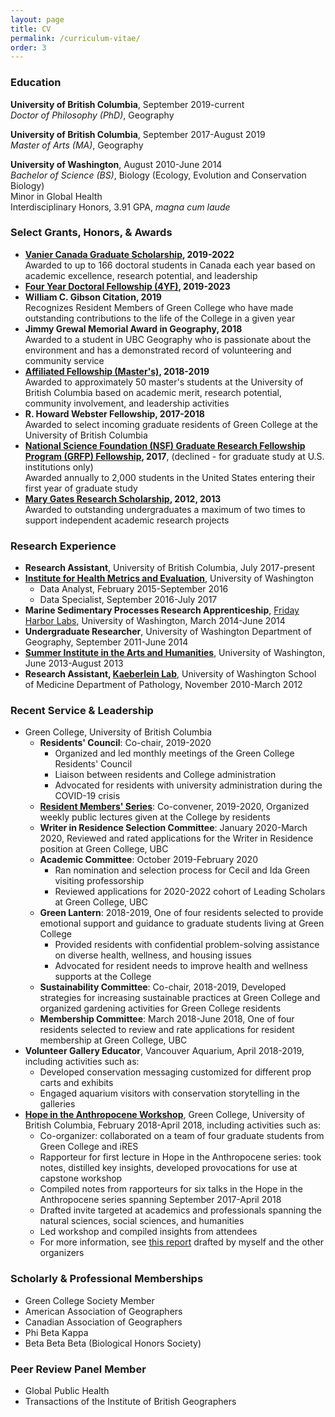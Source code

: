 ```yaml
---
layout: page
title: CV
permalink: /curriculum-vitae/
order: 3
---
```

 
### Education
**University of British Columbia**, September 2019-current  
*Doctor of Philosophy (PhD)*, Geography  

**University of British Columbia**, September 2017-August 2019  
*Master of Arts (MA)*, Geography  

**University of Washington**, August 2010-June 2014  
*Bachelor of Science (BS)*, Biology (Ecology, Evolution and Conservation Biology)  
Minor in Global Health  
Interdisciplinary Honors, 3.91 GPA, *magna cum laude*

### Select Grants, Honors, & Awards
* **[Vanier Canada Graduate Scholarship](http://vanier.gc.ca/en/home-accueil.html), 2019-2022**  
  Awarded to up to 166 doctoral students in Canada each year based on academic excellence, research potential, and leadership
* **[Four Year Doctoral Fellowship (4YF)](https://www.grad.ubc.ca/awards/four-year-doctoral-fellowship-4yf), 2019-2023**
* **William C. Gibson Citation, 2019**  
  Recognizes Resident Members of Green College who have made outstanding contributions to the life of the College in a given year
* **Jimmy Grewal Memorial Award in Geography, 2018**  
  Awarded to a student in UBC Geography who is passionate about the environment and has a demonstrated record of volunteering and community service
* **[Affiliated Fellowship (Master's)](https://www.grad.ubc.ca/awards/affiliated-fellowships-masters-program), 2018-2019**  
  Awarded to approximately 50 master's students at the University of British Columbia based on academic merit, research potential, community involvement, and leadership activities
* **R. Howard Webster Fellowship, 2017-2018**  
  Awarded to select incoming graduate residents of Green College at the University of British Columbia
* **[National Science Foundation (NSF) Graduate Research Fellowship Program (GRFP) Fellowship](https://www.nsfgrfp.org/), 2017**, (declined - for graduate study at U.S. institutions only)  
  Awarded annually to 2,000 students in the United States entering their first year of graduate study
* **[Mary Gates Research Scholarship](http://expd.uw.edu/mge/apply/research/), 2012, 2013**  
  Awarded to outstanding undergraduates a maximum of two times to support independent academic research projects

### Research Experience
* **Research Assistant**, University of British Columbia, July 2017-present
* [**Institute for Health Metrics and Evaluation**](http://www.healthdata.org), University of Washington
  * Data Analyst, February 2015-September 2016
  * Data Specialist, September 2016-July 2017
* **Marine Sedimentary Processes Research Apprenticeship**, [Friday Harbor Labs](https://fhl.uw.edu/), University of Washington, March 2014-June 2014
* **Undergraduate Researcher**, University of Washington Department of Geography, September 2011-June 2014
* [**Summer Institute in the Arts and Humanities**](https://www.washington.edu/undergradresearch/siah/), University of Washington, June 2013-August 2013
* **Research Assistant, [Kaeberlein Lab](https://kaeberleinlab.org/)**, University of Washington School of Medicine Department of Pathology, November 2010-March 2012

### Recent Service & Leadership
* Green College, University of British Columbia
  * **Residents' Council**: Co-chair, 2019-2020
    * Organized and led monthly meetings of the Green College Residents' Council
    * Liaison between residents and College administration
    * Advocated for residents with university administration during the COVID-19 crisis
  * [**Resident Members' Series**](https://greencollege.ubc.ca/lecture-series-list): Co-convener, 2019-2020, Organized weekly public lectures given at the College by residents
  * **Writer in Residence Selection Committee**: January 2020-March 2020, Reviewed and rated applications for the Writer in Residence position at Green College, UBC
  * **Academic Committee**: October 2019-February 2020
    * Ran nomination and selection process for Cecil and Ida Green visiting professorship
    * Reviewed applications for 2020-2022 cohort of Leading Scholars at Green College, UBC
  * **Green Lantern**: 2018-2019, One of four residents selected to provide emotional support and guidance to graduate students living at Green College
    * Provided residents with confidential problem-solving assistance on diverse health, wellness, and housing issues
    * Advocated for resident needs to improve health and wellness supports at the College
  * **Sustainability Committee**: Co-chair, 2018-2019, Developed strategies for increasing sustainable practices at Green College
   and organized gardening activities for Green College residents
  * **Membership Committee**: March 2018-June 2018, One of four residents selected to review and rate applications for resident membership at Green College, UBC
* **Volunteer Gallery Educator**, Vancouver Aquarium, April 2018-2019, including activities such as:
  * Developed conservation messaging customized for different prop carts and exhibits
  * Engaged aquarium visitors with conservation storytelling in the galleries
* [**Hope in the Anthropocene Workshop**](https://www.greencollege.ubc.ca/sites/greencollege.ubc.ca/files/HopeWkspReport2018.pdf), Green College, University of British Columbia, February 2018-April 2018, including activities such as:
  * Co-organizer: collaborated on a team of four graduate students from Green College and iRES
  * Rapporteur for first lecture in Hope in the Anthropocene series: took notes, distilled key insights,
   developed provocations for use at capstone workshop
  * Compiled notes from rapporteurs for six talks in the Hope in the Anthropocene series spanning September 2017-April 2018
  * Drafted invite targeted at academics and professionals spanning the natural sciences, social sciences, and humanities
  * Led workshop and compiled insights from attendees
  * For more information, see [this report](https://www.greencollege.ubc.ca/sites/greencollege.ubc.ca/files/HopeWkspReport2018.pdf)
   drafted by myself and the other organizers

### Scholarly & Professional Memberships
* Green College Society Member
* American Association of Geographers
* Canadian Association of Geographers
* Phi Beta Kappa
* Beta Beta Beta (Biological Honors Society)

### Peer Review Panel Member
* Global Public Health
* Transactions of the Institute of British Geographers